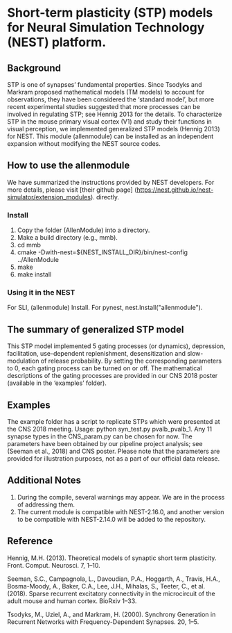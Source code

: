 # Short-term plasticity (STP) models for Neural Simulation Technology (NEST) platform. 
## Background
STP is one of synapses’ fundamental properties. Since Tsodyks and Markram proposed mathematical models (TM models) to account for observations, they have been considered the ‘standard model’, but more recent experimental studies suggested that more processes can be involved in regulating STP; see Hennig 2013 for the details. 
To characterize STP in the mouse primary visual cortex (V1) and study their functions in visual perception, we implemented generalized STP models (Hennig 2013) for NEST. This module (allenmodule) can be installed as an independent expansion without modifying the NEST source codes. 
## How to use the allenmodule
We have summarized the instructions provided by NEST developers. For more details, please visit [their github page] (https://nest.github.io/nest-simulator/extension_modules). directly. 
### Install
1.	Copy the folder (AllenModule) into a directory.
2.	Make a build directory (e.g., mmb).
3.	cd mmb
4.	cmake -Dwith-nest=${NEST_INSTALL_DIR}/bin/nest-config ../AllenModule
5.	make
6.	make install
### Using it in the NEST
For SLI, (allenmodule) Install.
For pynest, nest.Install("allenmodule"). 
## The summary of generalized STP model
This STP model implemented 5 gating processes (or dynamics), depression, facilitation, use-dependent replenishment, desensitization and slow-modulation of release probability. By setting the corresponding parameters to 0, each gating process can be turned on or off. The mathematical descriptions of the gating processes are provided in our CNS 2018 poster (available in the ‘examples’ folder). 
## Examples
The example folder has a script to replicate STPs which were presented at the CNS 2018 meeting. 
Usage: python syn_test.py pvalb_pvalb_1. 
Any 11 synapse types in the CNS_param.py can be chosen for now. The parameters have been obtained by our pipeline project analysis; see (Seeman et al., 2018) and CNS poster. Please note that the parameters are provided for illustration purposes, not as a part of our official data release. 
## Additional Notes
1.	During the compile, several warnings may appear. We are in the process of addressing them.
2.	The current module is compatible with NEST-2.16.0, and another version to be compatible with NEST-2.14.0 will be added to the repository. 
## Reference
Hennig, M.H. (2013). Theoretical models of synaptic short term plasticity. Front. Comput. Neurosci. 7, 1–10.

Seeman, S.C., Campagnola, L., Davoudian, P.A., Hoggarth, A., Travis, H.A., Bosma-Moody, A., Baker, C.A., Lee, J.H., Mihalas, S., Teeter, C., et al. (2018). Sparse recurrent excitatory connectivity in the microcircuit of the adult mouse and human cortex. BioRxiv 1–33.

Tsodyks, M., Uziel, A., and Markram, H. (2000). Synchrony Generation in Recurrent Networks with Frequency-Dependent Synapses. 20, 1–5.

